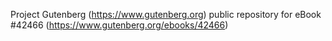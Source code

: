 Project Gutenberg (https://www.gutenberg.org) public repository for eBook #42466 (https://www.gutenberg.org/ebooks/42466)
